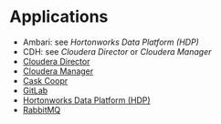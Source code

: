 Applications
============

* Ambari: see _Hortonworks Data Platform (HDP)_
* CDH: see _Cloudera Director_ or _Cloudera Manager_
* [Cloudera Director](cloudera/director/)
* [Cloudera Manager](cloudera/manager/)
* [Cask Coopr](cask/coopr/)
* [GitLab](gitlab/)
* [Hortonworks Data Platform (HDP)](hortonworks/hdp2/)
* [RabbitMQ](rabbitmq/)
